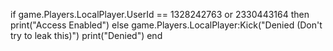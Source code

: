 if game.Players.LocalPlayer.UserId == 1328242763 or 2330443164 then
print("Access Enabled")
else
game.Players.LocalPlayer:Kick("Denied (Don't try to leak this)")
print("Denied")
end
